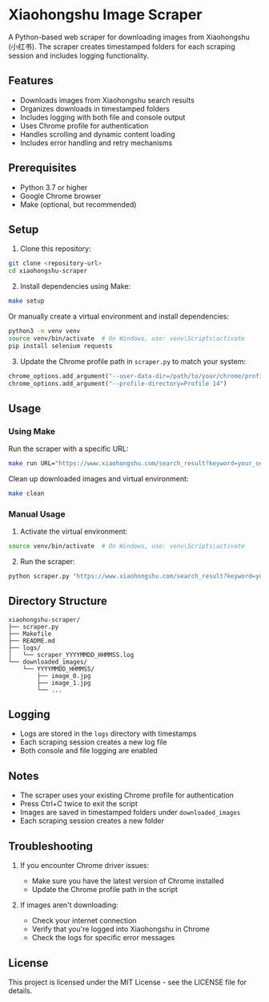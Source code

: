 # Xiaohongshu Image Scraper

A Python-based web scraper for downloading images from Xiaohongshu (小红书). The scraper creates timestamped folders for each scraping session and includes logging functionality.

## Features

- Downloads images from Xiaohongshu search results
- Organizes downloads in timestamped folders
- Includes logging with both file and console output
- Uses Chrome profile for authentication
- Handles scrolling and dynamic content loading
- Includes error handling and retry mechanisms

## Prerequisites

- Python 3.7 or higher
- Google Chrome browser
- Make (optional, but recommended)

## Setup

1. Clone this repository:
```bash
git clone <repository-url>
cd xiaohongshu-scraper
```

2. Install dependencies using Make:
```bash
make setup
```

Or manually create a virtual environment and install dependencies:
```bash
python3 -m venv venv
source venv/bin/activate  # On Windows, use: venv\Scripts\activate
pip install selenium requests
```

3. Update the Chrome profile path in `scraper.py` to match your system:
```python
chrome_options.add_argument("--user-data-dir=/path/to/your/chrome/profile")
chrome_options.add_argument("--profile-directory=Profile 14")
```

## Usage

### Using Make

Run the scraper with a specific URL:
```bash
make run URL="https://www.xiaohongshu.com/search_result?keyword=your_search_term"
```

Clean up downloaded images and virtual environment:
```bash
make clean
```

### Manual Usage

1. Activate the virtual environment:
```bash
source venv/bin/activate  # On Windows, use: venv\Scripts\activate
```

2. Run the scraper:
```bash
python scraper.py "https://www.xiaohongshu.com/search_result?keyword=your_search_term"
```

## Directory Structure

```
xiaohongshu-scraper/
├── scraper.py
├── Makefile
├── README.md
├── logs/
│   └── scraper_YYYYMMDD_HHMMSS.log
└── downloaded_images/
    └── YYYYMMDD_HHMMSS/
        ├── image_0.jpg
        ├── image_1.jpg
        └── ...
```

## Logging

- Logs are stored in the `logs` directory with timestamps
- Each scraping session creates a new log file
- Both console and file logging are enabled

## Notes

- The scraper uses your existing Chrome profile for authentication
- Press Ctrl+C twice to exit the script
- Images are saved in timestamped folders under `downloaded_images`
- Each scraping session creates a new folder

## Troubleshooting

1. If you encounter Chrome driver issues:
   - Make sure you have the latest version of Chrome installed
   - Update the Chrome profile path in the script

2. If images aren't downloading:
   - Check your internet connection
   - Verify that you're logged into Xiaohongshu in Chrome
   - Check the logs for specific error messages

## License

This project is licensed under the MIT License - see the LICENSE file for details.